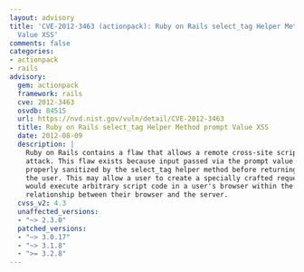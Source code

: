 ```yaml
---
layout: advisory
title: 'CVE-2012-3463 (actionpack): Ruby on Rails select_tag Helper Method prompt
  Value XSS'
comments: false
categories:
- actionpack
- rails
advisory:
  gem: actionpack
  framework: rails
  cve: 2012-3463
  osvdb: 84515
  url: https://nvd.nist.gov/vuln/detail/CVE-2012-3463
  title: Ruby on Rails select_tag Helper Method prompt Value XSS
  date: 2012-08-09
  description: |
    Ruby on Rails contains a flaw that allows a remote cross-site scripting (XSS)
    attack. This flaw exists because input passed via the prompt value is not
    properly sanitized by the select_tag helper method before returning it to
    the user. This may allow a user to create a specially crafted request that
    would execute arbitrary script code in a user's browser within the trust
    relationship between their browser and the server.
  cvss_v2: 4.3
  unaffected_versions:
  - "~> 2.3.0"
  patched_versions:
  - "~> 3.0.17"
  - "~> 3.1.8"
  - ">= 3.2.8"
---
```

